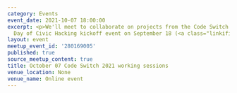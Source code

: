 ```yaml
---
category: Events
event_date: 2021-10-07 18:00:00
excerpt: <p>We'll meet to collaborate on projects from the Code Switch and National
  Day of Civic Hacking kickoff event on September 18 (<a class="linkified" href="https://www.codeswitch.mn/">https://www.codeswitch.mn/</a>).</p>
layout: event
meetup_event_id: '280169005'
published: true
source_meetup_content: true
title: October 07 Code Switch 2021 working sessions
venue_location: None
venue_name: Online event
---
```

